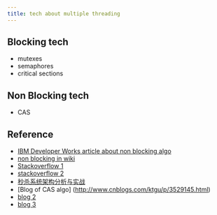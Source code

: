 ```yaml
---
title: tech about multiple threading
---
```


## Blocking tech

*  mutexes
*  semaphores
*  critical sections 

## Non Blocking tech

*  CAS

## Reference 
* [IBM Developer Works article about non blocking algo](http://www.ibm.com/developerworks/cn/java/j-jtp04186/)
* [non blocking in wiki](https://en.wikipedia.org/wiki/Non-blocking_algorithm)
* [Stackoverflow 1](http://stackoverflow.com/questions/1426754/linkedblockingqueue-vs-concurrentlinkedqueue)
* [stackoverflow 2](http://stackoverflow.com/questions/1301691/java-queue-implementations-which-one)
* [秒杀系统架构分析与实战](http://my.oschina.net/xianggao/blog/524943)
* [Blog of CAS algo] (http://www.cnblogs.com/ktgu/p/3529145.html)
* [blog 2](http://www.cnblogs.com/onlywujun/articles/3529572.html)
* [blog 3](http://www.cnblogs.com/wzhanke/p/4763356.html)
